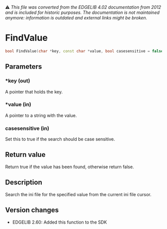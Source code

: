 :warning: _This file was converted from the EDGELIB 4.02 documentation from 2012 and is included for historic purposes. The documentation is not maintained anymore: information is outdated and external links might be broken._

# FindValue


```c++
bool FindValue(char *key, const char *value, bool casesensitive = false)
```

## Parameters
### *key (out)
A pointer that holds the key.

### *value (in)
A pointer to a string with the value.

### casesensitive (in)
Set this to true if the search should be case sensitive.

## Return value
Return true if the value has been found, otherwise return false.

## Description
Search the ini file for the specified value from the current ini file cursor.

## Version changes
- EDGELIB 2.60: Added this function to the SDK

